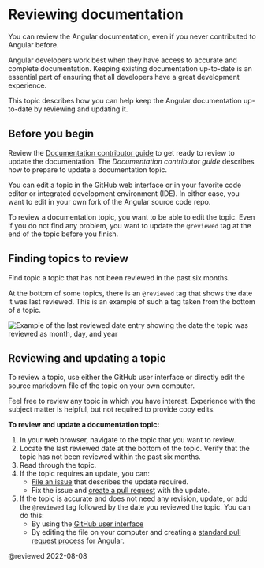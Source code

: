 # Reviewing documentation

You can review the Angular documentation, even if you never contributed to Angular before.

Angular developers work best when they have access to accurate and complete documentation.
Keeping existing documentation up-to-date is an essential part of ensuring that all developers have a great development experience.

This topic describes how you can help keep the Angular documentation up-to-date by reviewing and updating it.

## Before you begin

Review the [Documentation contributor guide][AioDocContributorGuide] to get ready to review to update the documentation.
The *Documentation contributor guide* describes how to prepare to update a documentation topic.

You can edit a topic in the GitHub web interface or in your favorite code editor or integrated development environment (IDE).
In either case, you want to edit in your own fork of the Angular source code repo.

To review a documentation topic, you want to be able to edit the topic.
Even if you do not find any problem, you want to update the `@reviewed` tag at the end of the topic before you finish.

## Finding topics to review

Find topic a topic that has not been reviewed in the past six months.

At the bottom of some topics, there is an `@reviewed` tag that shows the date it was last reviewed.
This is an example of such a tag taken from the bottom of a topic.

<div class="lightbox">

<img alt="Example of the last reviewed date entry showing the date the topic was reviewed as month, day, and year" src="generated/images/guide/contributors-guide/last-reviewed.png">

</div>

## Reviewing and updating a topic

To review a topic, use either the GitHub user interface or directly edit the source markdown file of the topic on your own computer.

Feel free to review any topic in which you have interest.
Experience with the subject matter is helpful, but not required to provide copy edits.

**To review and update a documentation topic:**

1.  In your web browser, navigate to the topic that you want to review.
2.  Locate the last reviewed date at the bottom of the topic. Verify that the topic has not been reviewed within the past six months.
3.  Read through the topic.
4.  If the topic requires an update, you can:
    *  [File an issue][GithubAngularAngularBlobMainContributingMdSubmitIssue] that describes the update required.
    *  Fix the issue and [create a pull request][GithubAngularAngularBlobMainContributingMdSubmitPr] with the update.
5.  If the topic is accurate and does not need any revision, update, or add the `@reviewed` tag followed by the date you reviewed the topic. You can do this:
    * By using the [GitHub user interface][AioGuideUpdatingContentGithubUi]
    * By editing the file on your computer and creating a [standard pull request process][GithubAngularAngularBlobMainContributingMdSubmitPr] for Angular.

<!-- links -->

[AioDocContributorGuide]: guide/contributors-guide-overview "Documentation contributors guide | Angular"

[AioGuideReviewingContentReviewCriteria]: guide/reviewing-content#review-criteria "Review criteria - Reviewing content | Angular"

[AioGuideUpdatingContentGithubUi]: guide/updating-content-github-ui "Updating topics through the GitHub user interface | Angular"

<!-- external links -->

[GithubAngularAngularBlobMainContributingMd]: https://github.com/angular/angular/blob/main/CONTRIBUTING.md "Contributing to Angular | angular/angular | Github"
[GithubAngularAngularBlobMainContributingMdSubmitIssue]: https://github.com/angular/angular/blob/main/CONTRIBUTING.md#submit-issue "Submitting an Issue - Contributing to Angular | angular/angular | GitHub"
[GithubAngularAngularBlobMainContributingMdSubmitPr]: https://github.com/angular/angular/blob/main/CONTRIBUTING.md#submit-pr "Submitting a Pull Request (PR) - Contributing to Angular | angular/angular | GitHub"

<!-- end links -->

@reviewed 2022-08-08
